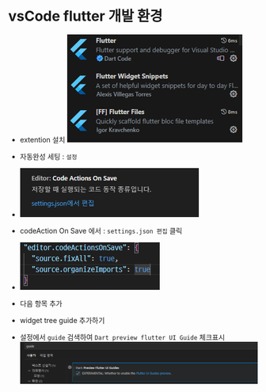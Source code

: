 # vsCode flutter 개발 환경

- extention 설치
  ![확장설치](image.png)

- 자동완성 세팅 : `설정`
- ![codeAction](image-1.png)
- codeAction On Save 에서 : `settings.json 편집` 클릭
- ![Alt text](image-2.png)
- 다음 항목 추가

- widget tree guide 추가하기
- 설정에서 `guide` 검색하여 `Dart preview flutter UI Guide` 체크표시
  ![Alt text](image-3.png)
